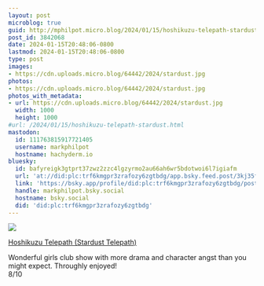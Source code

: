 ```yaml
---
layout: post
microblog: true
guid: http://mphilpot.micro.blog/2024/01/15/hoshikuzu-telepath-stardust.html
post_id: 3842068
date: 2024-01-15T20:48:06-0800
lastmod: 2024-01-15T20:48:06-0800
type: post
images:
- https://cdn.uploads.micro.blog/64442/2024/stardust.jpg
photos:
- https://cdn.uploads.micro.blog/64442/2024/stardust.jpg
photos_with_metadata:
- url: https://cdn.uploads.micro.blog/64442/2024/stardust.jpg
  width: 1000
  height: 1000
#url: /2024/01/15/hoshikuzu-telepath-stardust.html
mastodon:
  id: 111763815917721405
  username: markphilpot
  hostname: hachyderm.io
bluesky:
  id: bafyreigk3gtprt37zwz2zzc4lgzyrmo2au66ah6wr5bdotwoi6l7igiafm
  url: 'at://did:plc:trf6kmgpr3zrafozy6zgtbdg/app.bsky.feed.post/3kj35fdw36i2q'
  link: 'https://bsky.app/profile/did:plc:trf6kmgpr3zrafozy6zgtbdg/post/3kj35fdw36i2q'
  handle: markphilpot.bsky.social
  hostname: bsky.social
  did: 'did:plc:trf6kmgpr3zrafozy6zgtbdg'
---
```

![](https://micro.markphilpot.com/uploads/2024/stardust.jpg)

[Hoshikuzu Telepath (Stardust Telepath)](https://anilist.co/anime/155419/Hoshikuzu-Telepath/)

Wonderful girls club show with more drama and character angst than you might expect. Throughly enjoyed!  
8/10

